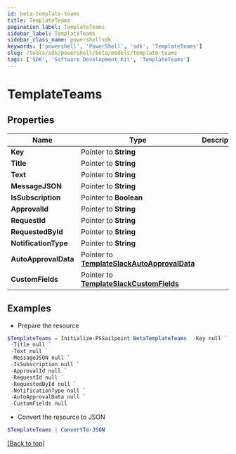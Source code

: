 ```yaml
---
id: beta-template-teams
title: TemplateTeams
pagination_label: TemplateTeams
sidebar_label: TemplateTeams
sidebar_class_name: powershellsdk
keywords: ['powershell', 'PowerShell', 'sdk', 'TemplateTeams'] 
slug: /tools/sdk/powershell/beta/models/template-teams
tags: ['SDK', 'Software Development Kit', 'TemplateTeams']
---
```



# TemplateTeams

## Properties

Name | Type | Description | Notes
------------ | ------------- | ------------- | -------------
**Key** |  Pointer to **String** |  | [optional] 
**Title** |  Pointer to **String** |  | [optional] 
**Text** |  Pointer to **String** |  | [optional] 
**MessageJSON** |  Pointer to **String** |  | [optional] 
**IsSubscription** |  Pointer to **Boolean** |  | [optional] 
**ApprovalId** |  Pointer to **String** |  | [optional] 
**RequestId** |  Pointer to **String** |  | [optional] 
**RequestedById** |  Pointer to **String** |  | [optional] 
**NotificationType** |  Pointer to **String** |  | [optional] 
**AutoApprovalData** |  Pointer to [**TemplateSlackAutoApprovalData**](template-slack-auto-approval-data) |  | [optional] 
**CustomFields** |  Pointer to [**TemplateSlackCustomFields**](template-slack-custom-fields) |  | [optional] 

## Examples

- Prepare the resource
```powershell
$TemplateTeams = Initialize-PSSailpoint.BetaTemplateTeams  -Key null `
 -Title null `
 -Text null `
 -MessageJSON null `
 -IsSubscription null `
 -ApprovalId null `
 -RequestId null `
 -RequestedById null `
 -NotificationType null `
 -AutoApprovalData null `
 -CustomFields null
```

- Convert the resource to JSON
```powershell
$TemplateTeams | ConvertTo-JSON
```


[[Back to top]](#) 

